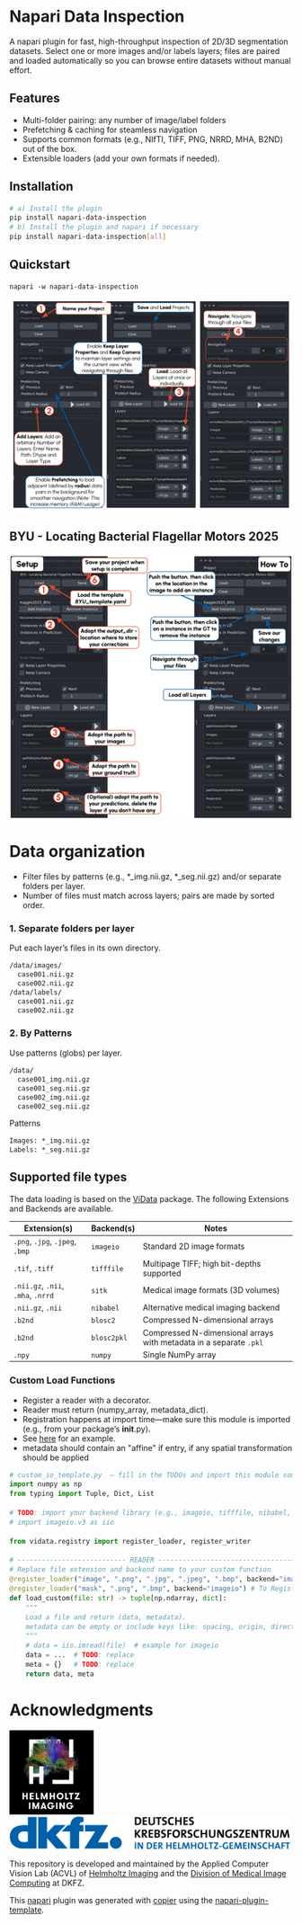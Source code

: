 # Napari Data Inspection

A napari plugin for fast, high-throughput inspection of 2D/3D segmentation datasets.
Select one or more images and/or labels layers; files are paired and loaded automatically so you can browse entire datasets without manual effort.

## Features

- Multi-folder pairing: any number of image/label folders
- Prefetching & caching for steamless navigation
- Supports common formats (e.g., NIfTI, TIFF, PNG, NRRD, MHA, B2ND) out of the box.
- Extensible loaders (add your own formats if needed).

## Installation

```bash
# a) Install the plugin
pip install napari-data-inspection
# b) Install the plugin and napari if necessary
pip install napari-data-inspection[all]
```

## Quickstart

```
napari -w napari-data-inspection
```

<img src="https://github.com/MIC-DKFZ/napari-data-inspection/raw/main/imgs/GUI.png">

## BYU - Locating Bacterial Flagellar Motors 2025

<img src="imgs/BYU.png">

# Data organization

- Filter files by patterns (e.g., \*\_img.nii.gz, \*\_seg.nii.gz) and/or separate folders per layer.
- Number of files must match across layers; pairs are made by sorted order.

### 1. Separate folders per layer

Put each layer’s files in its own directory.

```
/data/images/
  case001.nii.gz
  case002.nii.gz
/data/labels/
  case001.nii.gz
  case002.nii.gz
```

### 2. By Patterns

Use patterns (globs) per layer.

```
/data/
  case001_img.nii.gz
  case001_seg.nii.gz
  case002_img.nii.gz
  case002_seg.nii.gz
```

Patterns

```
Images: *_img.nii.gz
Labels: *_seg.nii.gz
```

## Supported file types

The data loading is based on the [ViData](%22https://github.com/MIC-DKFZ/ViData?tab=readme-ov-file#imaging-and-array-data%22) package.
The following Extensions and Backends are available.

| Extension(s)                       | Backend(s)  | Notes                                                              |
| ---------------------------------- | ----------- | ------------------------------------------------------------------ |
| `.png`, `.jpg`, `.jpeg`, `.bmp`    | `imageio`   | Standard 2D image formats                                          |
| `.tif`, `.tiff`                    | `tifffile`  | Multipage TIFF; high bit-depths supported                          |
| `.nii.gz`, `.nii`, `.mha`, `.nrrd` | `sitk`      | Medical image formats (3D volumes)                                 |
| `.nii.gz`, `.nii`                  | `nibabel`   | Alternative medical imaging backend                                |
| `.b2nd`                            | `blosc2`    | Compressed N-dimensional arrays                                    |
| `.b2nd`                            | `blosc2pkl` | Compressed N-dimensional arrays with metadata in a separate `.pkl` |
| `.npy`                             | `numpy`     | Single NumPy array                                                 |

### Custom Load Functions

- Register a reader with a decorator.
- Reader must return (numpy_array, metadata_dict).
- Registration happens at import time—make sure this module is imported (e.g., from your package’s __init__.py).
- See [here](https://github.com/MIC-DKFZ/ViData/blob/main/src/vidata/io/image_io.py) for an example.
- metadata should contain an "affine" if entry, if any spatial transformation should be applied

```py
# custom_io_template.py  — fill in the TODOs and import this module somewhere at startup.
import numpy as np
from typing import Tuple, Dict, List

# TODO: import your backend library (e.g., imageio, tifffile, nibabel, SimpleITK, ...)
# import imageio.v3 as iio

from vidata.registry import register_loader, register_writer

# --------------------------- READER ------------------------------------------
# Replace file extension and backend name to your custom function
@register_loader("image", ".png", ".jpg", ".jpeg", ".bmp", backend="imageio")  # To Register Image Loading
@register_loader("mask", ".png", ".bmp", backend="imageio") # To Register Label Loading
def load_custom(file: str) -> tuple[np.ndarray, dict]:
    """
    Load a file and return (data, metadata).
    metadata can be empty or include keys like: spacing, origin, direction, shear, dtype, etc.
    """
    # data = iio.imread(file)  # example for imageio
    data = ...  # TODO: replace
    meta = {}   # TODO: replace
    return data, meta
```

# Acknowledgments

<p align="left">
  <img src="https://github.com/MIC-DKFZ/napari-data-inspection/raw/main/imgs/Logos/HI_Logo.png" width="150"> &nbsp;&nbsp;&nbsp;&nbsp;
  <img src="https://github.com/MIC-DKFZ/napari-data-inspection/raw/main/imgs/Logos/DKFZ_Logo.png" width="500">
</p>

This repository is developed and maintained by the Applied Computer Vision Lab (ACVL)
of [Helmholtz Imaging](https://www.helmholtz-imaging.de/) and the
[Division of Medical Image Computing](https://www.dkfz.de/en/medical-image-computing) at DKFZ.

This [napari] plugin was generated with [copier] using the [napari-plugin-template].

[copier]: https://copier.readthedocs.io/en/stable/
[napari]: https://github.com/napari/napari
[napari-plugin-template]: https://github.com/napari/napari-plugin-template
